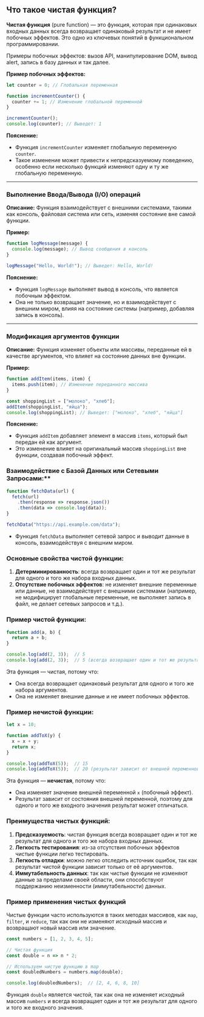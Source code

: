 ## Что такое чистая функция?

**Чистая функция** (pure function) — это функция, которая при одинаковых входных данных всегда возвращает одинаковый результат и не имеет побочных эффектов. Это одно из ключевых понятий в функциональном программировании.

Примеры побочных эффектов: вызов API, манипулирование DOM, вывод alert, запись в базу данных и так далее.

**Пример побочных эффектов:**

```javascript
let counter = 0; // Глобальная переменная

function incrementCounter() {
  counter += 1; // Изменение глобальной переменной
}

incrementCounter();
console.log(counter); // Выведет: 1
```

**Пояснение:**
- Функция `incrementCounter` изменяет глобальную переменную `counter`.
- Такое изменение может привести к непредсказуемому поведению, особенно если несколько функций изменяют одну и ту же глобальную переменную.

---

### Выполнение Ввода/Вывода (I/O) операций

**Описание:** Функция взаимодействует с внешними системами, такими как консоль, файловая система или сеть, изменяя состояние вне самой функции.

**Пример:**

```javascript
function logMessage(message) {
  console.log(message); // Вывод сообщения в консоль
}

logMessage("Hello, World!"); // Выведет: Hello, World!
```

**Пояснение:**
- Функция `logMessage` выполняет вывод в консоль, что является побочным эффектом.
- Она не только возвращает значение, но и взаимодействует с внешним миром, влияя на состояние системы (например, добавляя запись в консоль).

---

### Модификация аргументов функции

**Описание:** Функция изменяет объекты или массивы, переданные ей в качестве аргументов, что влияет на состояние данных вне функции.

**Пример:**

```javascript
function addItem(items, item) {
  items.push(item); // Изменение переданного массива
}

const shoppingList = ["молоко", "хлеб"];
addItem(shoppingList, "яйца");
console.log(shoppingList); // Выведет: ["молоко", "хлеб", "яйца"]
```

**Пояснение:**
- Функция `addItem` добавляет элемент в массив `items`, который был передан ей как аргумент.
- Это изменение влияет на оригинальный массив `shoppingList` вне функции, создавая побочный эффект.

### Взаимодействие с Базой Данных или Сетевыми Запросами:**

   ```javascript
   function fetchData(url) {
     fetch(url)
       .then(response => response.json())
       .then(data => console.log(data));
   }

   fetchData("https://api.example.com/data");
   ```
   - Функция `fetchData` выполняет сетевой запрос и выводит данные в консоль, взаимодействуя с внешним миром.

### Основные свойства чистой функции:

1. **Детерминированность**: всегда возвращает один и тот же результат для одного и того же набора входных данных.
2. **Отсутствие побочных эффектов**: не изменяет внешние переменные или данные, не взаимодействует с внешними системами (например, не модифицирует глобальные переменные, не выполняет запись в файл, не делает сетевых запросов и т.д.).

### Пример чистой функции:

```javascript
function add(a, b) {
  return a + b;
}

console.log(add(2, 3));  // 5
console.log(add(2, 3));  // 5 (всегда возвращает один и тот же результат для одних и тех же аргументов)
```

Эта функция — чистая, потому что:
- Она всегда возвращает одинаковый результат для одного и того же набора аргументов.
- Она не изменяет внешние данные и не имеет побочных эффектов.

### Пример нечистой функции:

```javascript
let x = 10;

function addToX(y) {
  x = x + y;
  return x;
}

console.log(addToX(5));  // 15
console.log(addToX(5));  // 20 (результат зависит от внешней переменной `x`)
```

Эта функция — **нечистая**, потому что:
- Она изменяет значение внешней переменной `x` (побочный эффект).
- Результат зависит от состояния внешней переменной, поэтому для одного и того же входного значения результат может отличаться.

### Преимущества чистых функций:

1. **Предсказуемость**: чистая функция всегда возвращает один и тот же результат для одного и того же набора входных данных.
2. **Легкость тестирования**: из-за отсутствия побочных эффектов чистые функции легко тестировать.
3. **Легкость отладки**: можно легко отследить источник ошибок, так как результат чистой функции зависит только от её аргументов.
4. **Иммутабельность данных**: так как чистые функции не изменяют данные за пределами своей области, они способствуют поддержанию неизменности (иммутабельности) данных.

### Пример применения чистых функций

Чистые функции часто используются в таких методах массивов, как `map`, `filter`, и `reduce`, так как они не изменяют исходный массив и возвращают новый массив или значение.

```javascript
const numbers = [1, 2, 3, 4, 5];

// Чистая функция
const double = n => n * 2;

// Используем чистую функцию в map
const doubledNumbers = numbers.map(double);

console.log(doubledNumbers);  // [2, 4, 6, 8, 10]
```

Функция `double` является чистой, так как она не изменяет исходный массив `numbers` и всегда возвращает один и тот же результат для одного и того же входного значения.